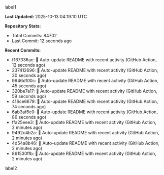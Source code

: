 
label1 
<!-- ACTIVITY_START -->
**Last Updated:** 2025-10-13 04:19:10 UTC

**Repository Stats:**
- Total Commits: 84702
- Last Commit: 12 seconds ago

**Recent Commits:**
- f167336ac: 🤖 Auto-update README with recent activity (GitHub Action, 12 seconds ago)
- 237412696: 🤖 Auto-update README with recent activity (GitHub Action, 30 seconds ago)
- 9946df00c: 🤖 Auto-update README with recent activity (GitHub Action, 45 seconds ago)
- 320be7a17: 🤖 Auto-update README with recent activity (GitHub Action, 59 seconds ago)
- 416ce6679: 🤖 Auto-update README with recent activity (GitHub Action, 74 seconds ago)
- 6ab3af6c0: 🤖 Auto-update README with recent activity (GitHub Action, 86 seconds ago)
- ffa25eee3: 🤖 Auto-update README with recent activity (GitHub Action, 2 minutes ago)
- 9492c4b2a: 🤖 Auto-update README with recent activity (GitHub Action, 2 minutes ago)
- 4d54a8b46: 🤖 Auto-update README with recent activity (GitHub Action, 2 minutes ago)
- 861530ffb: 🤖 Auto-update README with recent activity (GitHub Action, 2 minutes ago)
<!-- ACTIVITY_END -->

label2
